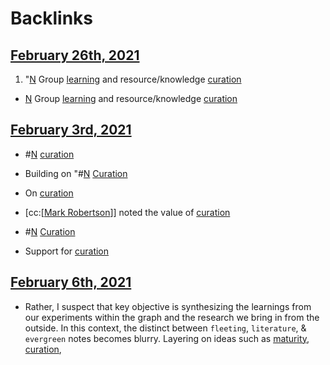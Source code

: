 
# Backlinks
## [February 26th, 2021](<February 26th, 2021.md>)
1. "[N](<N.md>) Group [learning](<learning.md>) and resource/knowledge [curation](<curation.md>)

- [N](<N.md>) Group [learning](<learning.md>) and resource/knowledge [curation](<curation.md>)

## [February 3rd, 2021](<February 3rd, 2021.md>)
- #[N](<N.md>) [curation](<curation.md>)

- Building on "#[N](<N.md>) [Curation]([curation](<curation.md>))

- On [curation](<curation.md>)

- [cc:[[Mark Robertson](<cc:[[Mark Robertson.md>)]] noted the value of [curation](<curation.md>)

- #[N](<N.md>) [Curation]([curation](<curation.md>))

- Support for [curation](<curation.md>)

## [February 6th, 2021](<February 6th, 2021.md>)
- Rather, I suspect that key objective is synthesizing the learnings from our experiments within the graph and the research we bring in from the outside. In this context, the distinct between `fleeting`, `literature`, & `evergreen` notes becomes blurry. Layering on ideas such as [maturity](<maturity.md>), [curation](<curation.md>),

